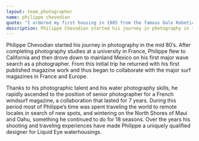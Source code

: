 ```yaml
---
layout: team_photographer
name: philippe chevodian
quote: "I ordered my first housing in 1985 from the famous Dale Kobetich, it was for a Nikon FE2 with the power booster. It was necessary to modify it to accept different lenses to get the images I was after and it was this modification work that inspired me to begin building my own waterhousings. As an assignment photographer traveling to remote locations I know how important it is to have reliable, lightweight, compact and multi-functional gear. When I design a housing or an accessory, I always keep in mind my travel experiences as a water shooter, and I integrate that experience into the design of Liquid Eye - the best waterhousing system available on the market."
description: Philippe Chevodian started his journey in photography in the mid 80’s. Philippe’s time was spent traveling the world to remote locales in search of new spots, and wintering on the North Shores of Maui and Oahu, something he continued to do for 18 seasons. Over the years his shooting and traveling experiences have made Philippe a uniquely qualified designer for Liquid Eye waterhousings.
---
```

Philippe Chevodian started his journey in photography in the mid 80’s. After completing photography studies at a university in France, Philippe flew to California and then drove down to mainland Mexico on his first major wave search as a photographer. From this initial trip he returned with his first published magazine work and thus began to collaborate with the major surf magazines in France and Europe.

Thanks to his photographic talent and his water photography skills, he rapidly ascended to the position of senior photographer for a French windsurf magazine, a collaboration that lasted for 7 years. During this period most of Philippe’s time was spent traveling the world to remote locales in search of new spots, and wintering on the North Shores of Maui and Oahu, something he continued to do for 18 seasons. Over the years his shooting and traveling experiences have made Philippe a uniquely qualified designer for Liquid Eye waterhousings.
